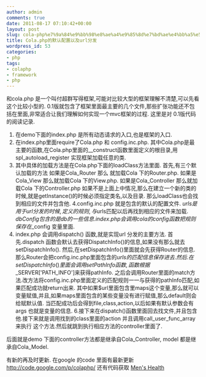 ```yaml
---
author: admin
comments: true
date: 2011-08-17 07:10:42+00:00
layout: post
slug: cola-php%e7%9a%84%e9%bb%98%e8%ae%a4%e9%85%8d%e7%bd%ae%e4%bb%a5%e5%8f%8aurl%e5%88%86%e5%8f%91
title: Cola.php的默认配置以及url分发
wordpress_id: 53
categories:
- php
tags:
- colaphp
- framework
- php
---
```


和cola.php 是一个叫付超群写得框架,可能对比较大型的框架理解不清楚,可以先看这个比较小型的.
0.1版就包含了框架里面最主要的几个文件,那些扩张功能还不包括在里面,非常适合让我们理解如何实现一个mvc框架的过程.
这里是对 0.1版代码的阅读记录.
1. 在demo下面的index.php 是所有动态请求的入口,也是框架的入口.
2. 在index.php里面require了Cola.php 和 config.inc.php.
其中Cola.php是最主要的函数,在Cola.php里面的__construct函数里面定义的根目录,用spl_autoload_register 实现框架加载任意的类.
3. 其中具体的加载方法是在Cola.php下面的loadClass方法里面.
首先,有三个默认加载的方法
如果是Cola_Router 那么 就加载Cola 下的Router.php.
如果是Cola_View 那么就加载Cola 下的View.php.
如果是Cola_Controller 那么就加载Cola 下的Controller.php
如果不是上面上中情况,那么在建立一个新的类的时候,就是getInstance()的时候必须指定类名,以及目录.
那么loadClass也会找到相应的文件并包含他.
4.config.inc.php 就是包含的默认的配置文件.
$urls 是用于url 分发的时候,定义的规则,与$urls匹配以后再找到相应的文件来加载.
$dbConfig 包含的是db的一些信息.
index.php 会调用cola 的config 函数把规则保存在$_config 变量里面.
5. index.php 会调用dispatch() 函数,就是实现url 分发的主要方法.
首先.dispatch 函数会默认去获得DispatchInfo()的信息,如果没有那么就去setDispatchInfo().
然后,在setDispatchInfo()里面就会先获得Router的信息.那么Router会把config.inc.php里面包含的$urls的匹配信息保存进去.
然后.在setDispatchInfo()里面会调用setPathInfo函数,函数根据$_SERVER['PATH_INFO']来获得pathInfo.
之后会调用Router里面的match方法.改方法将config.inc.php里面定义的匹配规则一一与获得的pathInfo匹配,如果匹配成功就return出来.
其中如果$url里面包含里maps这个变量,那么就可以变量赋值,并且,如果maps里面包含的某些变量没有进行赋值,那么default则会给赋默认值.
当匹配成功后会得到file,class,action,以后如果有默认参数会有args 也就是变量的信息.
6.接下来在dispatch()函数里面回去找文件,并且包含他.接下来就是调用找到的class里面的action 并且调用call_user_func_array 来执行
这个方法.然后就跳到执行相应方法的controller里面了.

后面就是demo 下面的controller方法都是继承自Cola_Controller, model 都是继承自Cola_Model.

有新的再及时更新.
在google 的code 里面有最新更新  http://code.google.com/p/colaphp/ 还有代码获取 [Men's Health](http://cheaponlinegenericdrugs.com/products/provigrax.htm)
